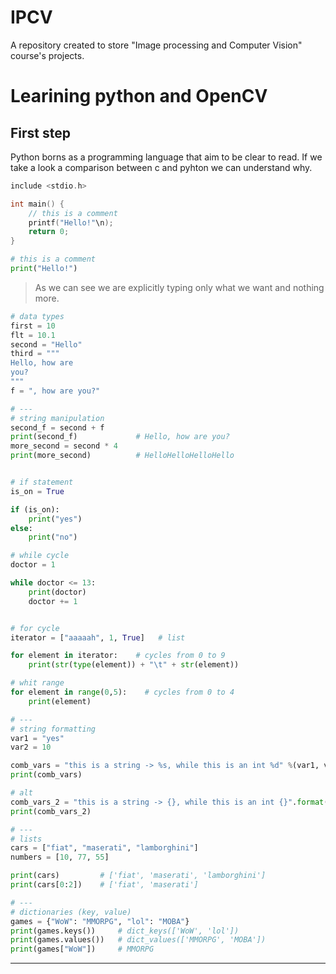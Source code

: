 # IPCV

A repository created to store "Image processing and Computer Vision" course's projects.

<logo>

# Learining python and OpenCV

## First step

Python borns as a programming language that aim to be clear to read. If we take a look a comparison between c and pyhton we can understand why.

``` c
include <stdio.h>

int main() {
    // this is a comment
    printf("Hello!"\n);
    return 0;
}
```

``` python
# this is a comment
print("Hello!")
```

>As we can see we are explicitly typing only what we want and nothing more.

``` python
# data types
first = 10
flt = 10.1 
second = "Hello"
third = """
Hello, how are
you?
"""
f = ", how are you?"

# ---
# string manipulation
second_f = second + f
print(second_f)             # Hello, how are you?
more_second = second * 4     
print(more_second)          # HelloHelloHelloHello


# if statement
is_on = True

if (is_on):
    print("yes")
else:
    print("no")

# while cycle
doctor = 1

while doctor <= 13:
    print(doctor)
    doctor += 1


# for cycle
iterator = ["aaaaah", 1, True]   # list

for element in iterator:    # cycles from 0 to 9
    print(str(type(element)) + "\t" + str(element))

# whit range
for element in range(0,5):    # cycles from 0 to 4
    print(element)

# ---
# string formatting
var1 = "yes"
var2 = 10

comb_vars = "this is a string -> %s, while this is an int %d" %(var1, var2)
print(comb_vars)

# alt
comb_vars_2 = "this is a string -> {}, while this is an int {}".format(var1, var2)
print(comb_vars_2)

# ---
# lists
cars = ["fiat", "maserati", "lamborghini"]
numbers = [10, 77, 55]

print(cars)         # ['fiat', 'maserati', 'lamborghini']
print(cars[0:2])    # ['fiat', 'maserati']

# ---
# dictionaries (key, value)
games = {"WoW": "MMORPG", "lol": "MOBA"}
print(games.keys())     # dict_keys(['WoW', 'lol'])
print(games.values())   # dict_values(['MMORPG', 'MOBA'])
print(games["WoW"])     # MMORPG
```

---